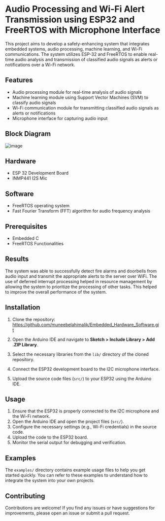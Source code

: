 # Audio Processing and Wi-Fi Alert Transmission using ESP32 and FreeRTOS with Microphone Interface

This project aims to develop a safety-enhancing system that integrates embedded systems, audio processing, machine learning, and Wi-Fi communications. The system utilizes ESP-32 and FreeRTOS to enable real-time audio analysis and transmission of classified audio signals as alerts or notifications over a Wi-Fi network.

## Features

- Audio processing module for real-time analysis of audio signals
- Machine learning module using Support Vector Machines (SVM) to classify audio signals
- Wi-Fi communication module for transmitting classified audio signals as alerts or notifications
- Microphone interface for capturing audio input

## Block Diagram
![image](https://github.com/muneebelahimalik/Embedded_Hardware_Software/assets/59524535/8201eef9-07e4-42fd-9b8e-1f583022a91b)


## Hardware
-  ESP 32 Development Board
-  INMP441 I2S Mic

## Software 
-  FreeRTOS operating system
-  Fast Fourier Transform (FFT) algorithm for audio frequency analysis

## Prerequisites
- Embedded C 
- FreeRTOS Functionalities

## Results
The system was able to successfully detect fire alarms and doorbells from audio input and transmit the appropriate alerts to the server over WiFi. The use of deferred interrupt processing helped in resource management by allowing the system to prioritize the processing of other tasks. This helped to improve the overall performance of the system.


## Installation

1. Clone the repository:
   https://github.com/muneebelahimalik/Embedded_Hardware_Software.git


2. Open the Arduino IDE and navigate to **Sketch > Include Library > Add .ZIP Library**.
3. Select the necessary libraries from the `lib/` directory of the cloned repository.
4. Connect the ESP32 development board to the I2C microphone interface.
5. Upload the source code files (`src/`) to your ESP32 using the Arduino IDE.

## Usage

1. Ensure that the ESP32 is properly connected to the I2C microphone and the Wi-Fi network.
2. Open the Arduino IDE and open the project files (`src/`).
3. Configure the necessary settings (e.g., Wi-Fi credentials) in the source code.
4. Upload the code to the ESP32 board.
5. Monitor the serial output for debugging and verification.

## Examples

The `examples/` directory contains example usage files to help you get started quickly. You can refer to these examples to understand how to integrate the system into your own projects.

## Contributing

Contributions are welcome! If you find any issues or have suggestions for improvements, please open an issue or submit a pull request.
